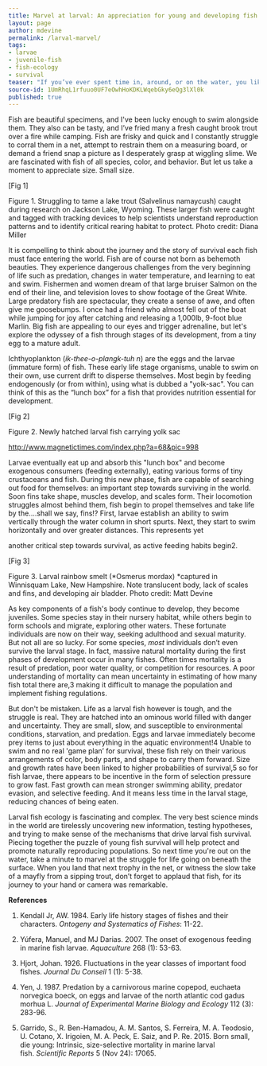 ```yaml
---
title: Marvel at larval: An appreciation for young and developing fish
layout: page
author: mdevine
permalink: /larval-marvel/
tags:
- larvae
- juvenile-fish
- fish-ecology
- survival
teaser: "If you’ve ever spent time in, around, or on the water, you likely appreciate its beauty, recognize its mysterious nature, and respect the importance as a resource. Maybe you enjoy SCUBA diving in vibrant reef habitat, snorkeling in a river, fishing from a rock jetty, or just turning over rocks in a stream. If so, then you’ve inevitably witnessed one of water’s most magical creatures: fish!"
source-id: 1UmRhqL1rfuuo0UF7eOwhHoKDKLWqebGky6eQg3lXl0k
published: true
---
```

Fish are beautiful specimens, and I've been lucky enough to swim alongside them. They also can be tasty, and I’ve fried many a fresh caught brook trout over a fire while camping. Fish are frisky and quick and I constantly struggle to corral them in a net, attempt to restrain them on a measuring board, or demand a friend snap a picture as I desperately grasp at wiggling slime. We are fascinated with fish of all species, color, and behavior. But let us take a moment to appreciate size. Small size. 

[Fig 1]

Figure 1. Struggling to tame a lake trout (Salvelinus namaycush) caught during research on Jackson Lake, Wyoming. These larger fish were caught and tagged with tracking devices to help scientists understand reproduction patterns and to identify critical rearing habitat to protect. Photo credit: Diana Miller

It is compelling to think about the journey and the story of survival each fish must face entering the world. Fish are of course not born as behemoth beauties. They experience dangerous challenges from the very beginning of life such as predation, changes in water temperature, and learning to eat and swim.  Fishermen and women dream of that large bruiser Salmon on the end of their line, and television loves to show footage of the Great White. Large predatory fish are spectacular, they create a sense of awe, and often give me goosebumps. I once had a friend who almost fell out of the boat while jumping for joy after catching and releasing a 1,000lb, 9-foot blue Marlin. Big fish are appealing to our eyes and trigger adrenaline, but let's explore the odyssey of a fish through stages of its development, from a tiny egg to a mature adult.

Ichthyoplankton (*ik-thee-o-plangk-tuh n*) are the eggs and the larvae (immature form) of fish. These early life stage organisms, unable to swim on their own, use current drift to disperse themselves. Most begin by feeding endogenously (or from within), using what is dubbed a "yolk-sac". You can think of this as the “lunch box” for a fish that provides nutrition essential for development. 

[Fig 2]

Figure 2. Newly hatched larval fish carrying yolk sac

http://www.magnetictimes.com/index.php?a=68&pic=998

Larvae eventually eat up and absorb this "lunch box" and become exogenous consumers (feeding externally), eating various forms of tiny crustaceans and fish. During this new phase, fish are capable of searching out food for themselves: an important step towards surviving in the world. Soon fins take shape, muscles develop, and scales form. Their locomotion struggles almost behind them, fish begin to propel themselves and take life by the….shall we say, fins!?  First, larvae establish an ability to swim vertically through the water column in short spurts. Next, they start to swim horizontally and over greater distances. This represents yet 

another critical step towards survival, as active feeding habits begin2. 

[Fig 3]

Figure 3. Larval rainbow smelt (*Osmerus mordax) *captured in Winnisquam Lake, New Hampshire. Note translucent body, lack of scales and fins, and developing air bladder. Photo credit: Matt Devine

As key components of a fish's body continue to develop, they become juveniles. Some species stay in their nursery habitat, while others begin to form schools and migrate, exploring other waters. These fortunate individuals are now on their way, seeking adulthood and sexual maturity. But not all are so lucky. For some species, *most* individuals don’t even survive the larval stage. In fact, massive natural mortality during the first phases of development occur in many fishes. Often times mortality is a result of predation, poor water quality, or competition for resources. A poor understanding of mortality can mean uncertainty in estimating of how many fish total there are,3 making it difficult to manage the population and implement fishing regulations.

But don't be mistaken. Life as a larval fish however is tough, and the struggle is real. They are hatched into an ominous world filled with danger and uncertainty. They are small, slow, and susceptible to environmental conditions, starvation, and predation. Eggs and larvae immediately become prey items to just about everything in the aquatic environment!4 Unable to swim and no real 'game plan’ for survival, these fish rely on their various arrangements of color, body parts, and shape to carry them forward. Size and growth rates have been linked to higher probabilities of survival,5 so for fish larvae, there appears to be incentive in the form of selection pressure to grow fast. Fast growth can mean stronger swimming ability, predator evasion, and selective feeding. And it means less time in the larval stage, reducing chances of being eaten.  

Larval fish ecology is fascinating and complex. The very best science minds in the world are tirelessly uncovering new information, testing hypotheses, and trying to make sense of the mechanisms that drive larval fish survival. Piecing together the puzzle of young fish survival will help protect and promote naturally reproducing populations. So next time you're out on the water, take a minute to marvel at the struggle for life going on beneath the surface. When you land that next trophy in the net, or witness the slow take of a mayfly from a sipping trout, don’t forget to applaud that fish, for its journey to your hand or camera was remarkable.    

**References**

1. Kendall Jr, AW. 1984. Early life history stages of fishes and their characters. *Ontogeny and Systematics of Fishes*: 11-22.

2. Yúfera, Manuel, and MJ Darias. 2007. The onset of exogenous feeding in marine fish larvae. *Aquaculture* 268 (1): 53-63.

3. Hjort, Johan. 1926. Fluctuations in the year classes of important food fishes. *Journal Du Conseil* 1 (1): 5-38.

4. Yen, J. 1987. Predation by a carnivorous marine copepod, euchaeta norvegica boeck, on eggs and larvae of the north atlantic cod gadus morhua L. *Journal of Experimental Marine Biology and Ecology* 112 (3): 283-96.

5. Garrido, S., R. Ben-Hamadou, A. M. Santos, S. Ferreira, M. A. Teodosio, U. Cotano, X. Irigoien, M. A. Peck, E. Saiz, and P. Re. 2015. Born small, die young: Intrinsic, size-selective mortality in marine larval fish. *Scientific Reports* 5 (Nov 24): 17065.

     

